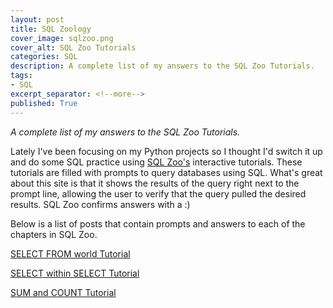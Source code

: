 ```yaml
---
layout: post
title: SQL Zoology
cover_image: sqlzoo.png
cover_alt: SQL Zoo Tutorials
categories: SQL
description: A complete list of my answers to the SQL Zoo Tutorials.
tags:
- SQL
excerpt_separator: <!--more-->
published: True
---
```


*A complete list of my answers to the SQL Zoo Tutorials.*

<!--more-->

Lately I've been focusing on my Python projects so I thought I'd switch it up and do some SQL practice using [SQL Zoo's](https://sqlzoo.net/) interactive tutorials.  These tutorials are filled with prompts to query databases using SQL.  What's great about this site is that it shows the results of the query right next to the prompt line, allowing the user to verify that the query pulled the desired results.  SQL Zoo confirms answers with a :)

Below is a list of posts that contain prompts and answers to each of the chapters in SQL Zoo.

[SELECT FROM world Tutorial](https://thedatasleuth.github.io/sql/2018/08/11/SELECT-Basics.html)

[SELECT within SELECT Tutorial](https://thedatasleuth.github.io/sql/2018/08/17/Nested-SELECT.html)

[SUM and COUNT Tutorial](https://thedatasleuth.github.io/sql/2018/08/10/SUM-COUNT.html)

